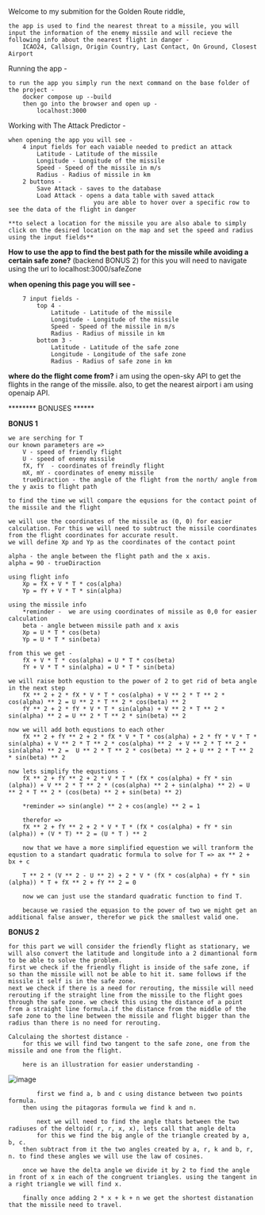 Welcome to my submition for the Golden Route riddle, 

 	the app is used to find the nearest threat to a missile, you will input the information of the enemy missile and will recieve the following info about the nearest flight in danger -
  		ICAO24, Callsign, Origin Country, Last Contact, On Ground, Closest Airport

Running the app - 

	to run the app you simply run the next command on the base folder of the project - 
		docker compose up --build
    	then go into the browser and open up - 
        	localhost:3000

Working with The Attack Predictor - 

    when opening the app you will see - 
		4 input fields for each vaiable needed to predict an attack
  			Latitude - Latitude of the missile
	 		Longitude - Longitude of the missile
			Speed - Speed of the missile in m/s
   			Radius - Radius of missile in km
	  	2 buttons - 
			Save Attack - saves to the database
   			Load Attack - opens a data table with saved attack
	  					  	you are able to hover over a specific row to see the data of the flight in danger
		   
	**to select a location for the missile you are also abale to simply click on the desired location on the map and set the speed and radius using the input fields**
	 
**How to use the app to find the best path for the missile while avoiding a certain safe zone?**  (backend BONUS 2)
	for this you will need to navigate using the url to  localhost:3000/safeZone

   **when opening this page you will see -**

	 	7 input fields -
   			top 4 - 
				Latitude - Latitude of the missile
		 		Longitude - Longitude of the missile
				Speed - Speed of the missile in m/s
	   			Radius - Radius of missile in km
	   		bottom 3 -
				Latitude - Latitude of the safe zone
		 		Longitude - Longitude of the safe zone
	   			Radius - Radius of safe zone in km

**where do the flight come from?**
	i am using the open-sky API to get the flights in the range of the missile.
	also, to get the nearest airport i am using openaip API.

	  		
******** BONUSES ******

**BONUS 1**

 	we are serching for T
	our known parameters are =>
 		V - speed of friendly flight
   		U - speed of enemy missile 
	 	fX, fY  - coordinates of freindly flight
   		mX, mY - coordinates of enemy missile
	 	trueDiraction - the angle of the flight from the north/ angle from the y axis to flight path
   
	to find the time we will compare the equsions for the contact point of the missile and the flight 

	we will use the coordinates of the missile as (0, 0) for easier calculation. For this we will need to subtruct the missile coordinates from the flight coordinates for accurate result.
  	we will define Xp and Yp as the coordinates of the contact point

	alpha - the angle between the flight path and the x axis. 
 	alpha = 90 - trueDiraction
  
	using flight info
		Xp = fX + V * T * cos(alpha)
  		Yp = fY + V * T * sin(alpha)

 	using the missile info	
  		*reminder -  we are using coordinates of missile as 0,0 for easier calculation 
  		beta - angle between missile path and x axis
  		Xp = U * T * cos(beta)
		Yp = U * T * sin(beta)

  	from this we get - 
		fX + V * T * cos(alpha) = U * T * cos(beta)
  		fY + V * T * sin(alpha) = U * T * sin(beta)

 	we will raise both equstion to the power of 2 to get rid of beta angle in the next step
  		fX ** 2 + 2 * fX * V * T * cos(alpha) + V ** 2 * T ** 2 * cos(alpha) ** 2 = U ** 2 * T ** 2 * cos(beta) ** 2
		fY ** 2 + 2 * fY * V * T * sin(alpha) + V ** 2 * T ** 2 * sin(alpha) ** 2 = U ** 2 * T ** 2 * sin(beta) ** 2

  	now we will add both equstions to each other 
   		fX ** 2 + fY ** 2 + 2 * fX * V * T * cos(alpha) + 2 * fY * V * T * sin(alpha) + V ** 2 * T ** 2 * cos(alpha) ** 2  + V ** 2 * T ** 2 * sin(alpha) ** 2 =  U ** 2 * T ** 2 * cos(beta) ** 2 + U ** 2 * T ** 2 * sin(beta) ** 2

  	now lets simplify the equstions - 
   		fX ** 2 + fY ** 2 + 2 * V * T * (fX * cos(alpha) + fY * sin (alpha)) + V ** 2 * T ** 2 * (cos(alpha) ** 2 + sin(alpha) ** 2) = U ** 2 * T ** 2 * (cos(beta) ** 2 + sin(beta) ** 2)

   		*reminder => sin(angle) ** 2 + cos(angle) ** 2 = 1

  		therefor =>
		fX ** 2 + fY ** 2 + 2 * V * T * (fX * cos(alpha) + fY * sin (alpha)) + (V * T) ** 2 = (U * T ) ** 2

		now that we have a more simplified equestion we will tranform the equstion to a standart quadratic formula to solve for T => ax ** 2 + bx + c

  		T ** 2 * (V ** 2 - U ** 2) + 2 * V * (fX * cos(alpha) + fY * sin (alpha)) * T + fX ** 2 + fY ** 2 = 0

 		now we can just use the standard quadratic function to find T.

   		because we rasied the equasion to the power of two we might get an additional false answer, therefor we pick the smallest valid one.
  		

**BONUS 2**

 	for this part we will consider the friendly flight as stationary, we will also convert the latitude and longitude into a 2 dimantional form to be able to solve the problem.
  	first we check if the friendly flight is inside of the safe zone, if so than the missile will not be able to hit it. same follows if the missile it self is in the safe zone.
   	next we check if there is a need for rerouting, the missile will need rerouting if the straight line from the missile to the flight goes through the safe zone. we check this using the distance of a point 	from a straight line formula.if the distance from the middle of the safe zone to the line between the missile and flight bigger than the radius than there is no need for rerouting.

	Calculaing the shortest distance - 
 		for this we will find two tangent to the safe zone, one from the missile and one from the flight.

		here is an illustration for easier understanding - 
![image](https://github.com/user-attachments/assets/af25de27-5328-4839-82d7-7b55f0c41417)
  
      		first we find a, b and c using distance between two points formula.
		then using the pitagoras formula we find k and n.

    		next we will need to find the angle thats between the two radiuses of the deltoid( r, r, x, x), lets call that angle delta
      		for this we find the big angle of the triangle created by a, b, c.
		then subtract from it the two angles created by a, r, k and b, r, n. to find these angles we will use the law of cosines.
  		
		once we have the delta angle we divide it by 2 to find the angle in front of x in each of the congruent triangles. using the tangent in a right triangle we will find x.

  		finally once adding 2 * x + k + n we get the shortest distanation that the missile need to travel.

	
